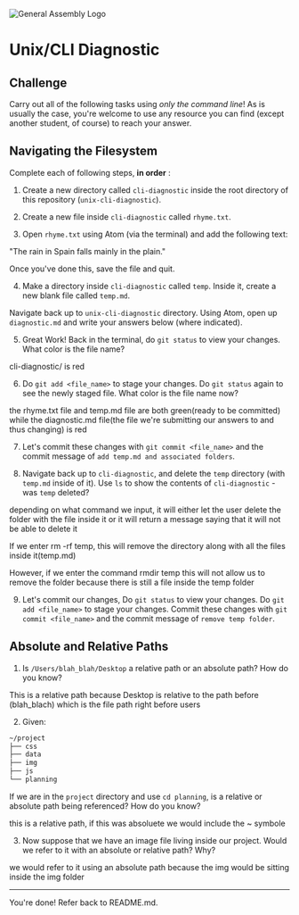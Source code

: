 ![General Assembly Logo](http://i.imgur.com/ke8USTq.png)

# Unix/CLI Diagnostic

## Challenge

Carry out all of the following tasks using _only the command line_! As is
usually the case, you're welcome to use any resource you can find (except
another student, of course) to reach your answer.

## Navigating the Filesystem

Complete each of following steps, **in order** :

1. Create a new directory called `cli-diagnostic` inside the root directory of
this repository (`unix-cli-diagnostic`).

2. Create a new file inside `cli-diagnostic` called `rhyme.txt`.

3. Open `rhyme.txt` using Atom (via the terminal) and add the following text:

 "The rain in Spain falls mainly in the plain."

 Once you've done this, save the file and quit.

4. Make a directory inside `cli-diagnostic` called `temp`. Inside it, create a new blank file called `temp.md`.

Navigate back up to `unix-cli-diagnostic` directory.
Using Atom, open up `diagnostic.md` and write your answers below (where indicated).

5. Great Work!  Back in the terminal, do  `git status` to view your changes.  What color is the file name?

 <!-- Answer Starts Here -->
cli-diagnostic/ is red
 <!-- Answer Ends Here -->

6. Do `git add <file_name>`  to stage your changes.  Do `git status` again to see the newly staged file.  What color is the file name now?

 <!-- Answer Starts Here -->
the rhyme.txt file and temp.md file are both green(ready to be committed)
while the diagnostic.md file(the file we're submitting our answers to and thus changing) is red
 <!-- Answer Ends Here -->

7. Let's commit these changes with `git commit <file_name>` and the commit message of `add temp.md and associated folders`.

8. Navigate back up to `cli-diagnostic`, and delete the `temp` directory (with `temp.md` inside of it). Use `ls` to show the contents of `cli-diagnostic` - was `temp` deleted?

<!-- Answer Starts Here -->
depending on what command we input, it will either let the user delete the folder with the file inside it or it will return a message saying that it will not be able to delete it

If we enter rm -rf temp, this will remove the directory along with all the files inside it(temp.md)

However, if we enter the command rmdir temp this will not allow us to remove the folder because there is still a file inside the temp folder
<!-- Answer Ends Here -->

9.  Let's commit our changes, Do  `git status` to view your changes.  Do `git add <file_name>`  to stage your changes.  Commit these changes with `git commit <file_name>` and the commit message of `remove temp folder`.

## Absolute and Relative Paths

1. Is `/Users/blah_blah/Desktop` a relative path or an absolute path? How do you know?

 <!-- Answer Starts Here -->
This is a relative path because Desktop is relative to the path before (blah_blach) which is the file path right before users
 <!-- Answer Ends Here -->

 2. Given:
```sh
~/project
├── css
├── data
├── img
├── js
└── planning
```

If we are in the `project` directory and use `cd planning`, is a relative or absolute path being referenced? How do you know?

 <!-- Answer Starts Here -->
this is a relative path, if this was absoluete we would include the ~ symbole
 <!-- Answer Ends Here -->

3. Now suppose that we have an image file living inside our project. Would we refer to it with an absolute or relative path? Why?

 <!-- Answer Starts Here -->
we would refer to it using an absolute path because the img would be sitting inside the img folder
 <!-- Answer Ends Here -->

<hr>

You're done! Refer back to README.md.
